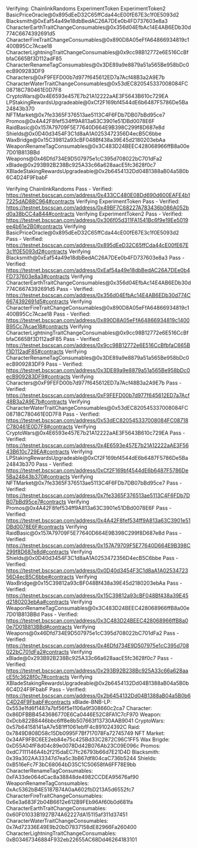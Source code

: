 Verifying:
ChainlinkRandoms ExperimentToken ExperimentToken2
BasicPriceOracle@0x895dEeD32C65ffCda44cE00fE67E3c1f0E5093d2
Blacksmith@0xEaf54a49e18dbBedAC26A7DEe0b4FD737603e8a3 CharacterEarthTraitChangeConsumables@0x356d04EfbAc14E4AB6EDb30d774C6674392691d5 CharacterFireTraitChangeConsumables@0x890D8A05eFfA64866934819c1400B95Cc7Acae18 CharacterLightningTraitChangeConsumables@0x9cc98B12772e6E516CcBfbfaC665Bf3D112adF85 CharacterRenameTagConsumables@0x3DE89a9e8879a51a565Be958bDc0ecB909283DF9 Characters@0xF9FEFD00b7d977f645612ED7a7Acf48B3a2A9E7b CharacterWaterTraitChangeConsumables@0x53dEC820545337008084FC08718C780461E0D7F8 CryptoWars@0x4E6593e457E7b21A12222aAE3F5643B610c729EA LPStakingRewardsUpgradeable@0xCf2F169bf4544dE6b6487F5786De5Ba24843b370 NFTMarket@0x7fe3365F376513ae5113C4F6FDb7DB07bBd95ce7
Promos@0x4A42F8fef534ff9A813a63C3901e51DBd0078E6F
RaidBasic@0x157A79709F5E77640D664E9B398C299f8D687e8d
Shields@0x0D40d3454F3C1d8aA1A0253472356D4ecB5C6bbe
WaxBridge@0x15C39812a93cBF048Bf438a39E45d2180203ebAa
WeaponRenameTagConsumables@0x3C483D24BEEC428068966ffB8a00e7D01B813BBd
Weapons@0x46Dfd734E9D507975e1cC395d708022bC701dFa2
xBlade@0x293B92B238Bc925A33c66a628aacE5fc3628f0c7
XBladeStakingRewardsUpgradeable@0x2b6454132Dd04B1388aB04a5B0b6C4D24F9FbabF

Verifying ChainlinkRandoms
Pass - Verified: https://testnet.bscscan.com/address/0x433CC480E08Dd690d600EAFE4b17225dAD88C964#contracts
Verifying ExperimentToken
Pass - Verified: https://testnet.bscscan.com/address/0x49BF7C68227A783436b086A052bd0a38bCC4a844#contracts
Verifying ExperimentToken2
Pass - Verified: https://testnet.bscscan.com/address/0x306f05d311FA1541Bc6f9e19Ee5019ee4b61e2B0#contracts
Verifying BasicPriceOracle@0x895dEeD32C65ffCda44cE00fE67E3c1f0E5093d2
Pass - Verified: https://testnet.bscscan.com/address/0x895dEeD32C65ffCda44cE00fE67E3c1f0E5093d2#contracts
Verifying Blacksmith@0xEaf54a49e18dbBedAC26A7DEe0b4FD737603e8a3
Pass - Verified: https://testnet.bscscan.com/address/0xEaf54a49e18dbBedAC26A7DEe0b4FD737603e8a3#contracts
Verifying CharacterEarthTraitChangeConsumables@0x356d04EfbAc14E4AB6EDb30d774C6674392691d5
Pass - Verified: https://testnet.bscscan.com/address/0x356d04EfbAc14E4AB6EDb30d774C6674392691d5#contracts
Verifying CharacterFireTraitChangeConsumables@0x890D8A05eFfA64866934819c1400B95Cc7Acae18
Pass - Verified: https://testnet.bscscan.com/address/0x890D8A05eFfA64866934819c1400B95Cc7Acae18#contracts
Verifying CharacterLightningTraitChangeConsumables@0x9cc98B12772e6E516CcBfbfaC665Bf3D112adF85
Pass - Verified: https://testnet.bscscan.com/address/0x9cc98B12772e6E516CcBfbfaC665Bf3D112adF85#contracts
Verifying CharacterRenameTagConsumables@0x3DE89a9e8879a51a565Be958bDc0ecB909283DF9
Pass - Verified: https://testnet.bscscan.com/address/0x3DE89a9e8879a51a565Be958bDc0ecB909283DF9#contracts
Verifying Characters@0xF9FEFD00b7d977f645612ED7a7Acf48B3a2A9E7b
Pass - Verified: https://testnet.bscscan.com/address/0xF9FEFD00b7d977f645612ED7a7Acf48B3a2A9E7b#contracts
Verifying CharacterWaterTraitChangeConsumables@0x53dEC820545337008084FC08718C780461E0D7F8
Pass - Verified: https://testnet.bscscan.com/address/0x53dEC820545337008084FC08718C780461E0D7F8#contracts
Verifying CryptoWars@0x4E6593e457E7b21A12222aAE3F5643B610c729EA
Pass - Verified: https://testnet.bscscan.com/address/0x4E6593e457E7b21A12222aAE3F5643B610c729EA#contracts
Verifying LPStakingRewardsUpgradeable@0xCf2F169bf4544dE6b6487F5786De5Ba24843b370
Pass - Verified: https://testnet.bscscan.com/address/0xCf2F169bf4544dE6b6487F5786De5Ba24843b370#contracts
Verifying NFTMarket@0x7fe3365F376513ae5113C4F6FDb7DB07bBd95ce7
Pass - Verified: https://testnet.bscscan.com/address/0x7fe3365F376513ae5113C4F6FDb7DB07bBd95ce7#contracts
Verifying Promos@0x4A42F8fef534ff9A813a63C3901e51DBd0078E6F
Pass - Verified: https://testnet.bscscan.com/address/0x4A42F8fef534ff9A813a63C3901e51DBd0078E6F#contracts
Verifying RaidBasic@0x157A79709F5E77640D664E9B398C299f8D687e8d
Pass - Verified: https://testnet.bscscan.com/address/0x157A79709F5E77640D664E9B398C299f8D687e8d#contracts
Verifying Shields@0x0D40d3454F3C1d8aA1A0253472356D4ecB5C6bbe
Pass - Verified: https://testnet.bscscan.com/address/0x0D40d3454F3C1d8aA1A0253472356D4ecB5C6bbe#contracts
Verifying WaxBridge@0x15C39812a93cBF048Bf438a39E45d2180203ebAa
Pass - Verified: https://testnet.bscscan.com/address/0x15C39812a93cBF048Bf438a39E45d2180203ebAa#contracts
Verifying WeaponRenameTagConsumables@0x3C483D24BEEC428068966ffB8a00e7D01B813BBd
Pass - Verified: https://testnet.bscscan.com/address/0x3C483D24BEEC428068966ffB8a00e7D01B813BBd#contracts
Verifying Weapons@0x46Dfd734E9D507975e1cC395d708022bC701dFa2
Pass - Verified: https://testnet.bscscan.com/address/0x46Dfd734E9D507975e1cC395d708022bC701dFa2#contracts
Verifying xBlade@0x293B92B238Bc925A33c66a628aacE5fc3628f0c7
Pass - Verified: https://testnet.bscscan.com/address/0x293B92B238Bc925A33c66a628aacE5fc3628f0c7#contracts
Verifying XBladeStakingRewardsUpgradeable@0x2b6454132Dd04B1388aB04a5B0b6C4D24F9FbabF
Pass - Verified: https://testnet.bscscan.com/address/0x2b6454132Dd04B1388aB04a5B0b6C4D24F9FbabF#contracts
xBlade-BNB-LP: 0x553e1fd6f1487a7bf56f5e1106a9f308660c2ca7
Character: 0x86DFBBB4543686770E6Ca0446E52C8FA1C7cF970
Weapon: 0xDcb822B8446bbc6ff8e8b507663f13730AAB9041
CryptoWars: 0x57b64158141aA7e5B1ff1061ebfF4c891024392C
Raid: 0x7849D808D58c15Db0995F7Bf717078Fa72745749
NFT Market: 0x34AF9FBC6EE2eb84e75c425Bd33C2872C96C1FF5
Wax Brigde: 0xD55A04fF8d04c89e0078Dd42B076Ab23C09E096c
Promos: 0xdC7111146A4b2f215daEC7fc26793b66d7E21D4D
Blacksmith: 0x39a302AA33347d7ea5c3bB67df804caC736b5244
Shields: 0xB516eFc7F3bC68064bD35C1C50658fA6FF78E9bb
CharacterRenameTagConsumables: 0xFA33de064dCac8a38848de4982CCDEA95676af90
WeaponRenameTagConsumables: 0xAc5362bB4E5187B74A0aA602fbD213A5d6552fc7
CharacterFireTraitChangeConsumables: 0x6e3a683F2b04B6612e612B9FEb96Af60b0d681fa
CharacterEarthTraitChangeConsumables: 0x60F01033B1927B74A62227dA15115af311d37451
CharacterWaterTraitChangeConsumables: 0x7Ad72336E49E9b20bD7837158dE82966Fa260400
CharacterLightningTraitChangeConsumables: 0xB03467346884F932eb22655AC68Dd46264183101